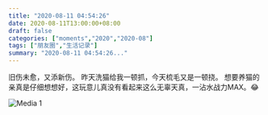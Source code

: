 ```yaml
---
title: "2020-08-11 04:54:26"
date: 2020-08-11T13:00:00+08:00
draft: false
categories: ["moments","2020","2020-08"]
tags: ["朋友圈","生活记录"]
summary: "2020-08-11 04:54:26..."
---
```


旧伤未愈，又添新伤。
昨天洗猫给我一顿抓，今天梳毛又是一顿挠。
想要养猫的亲真是仔细想想好，这玩意儿真没有看起来这么无辜天真，一沾水战力MAX。😂

![Media 1](/Moments/photos/2020-08-11/202008110454260.jpg)

